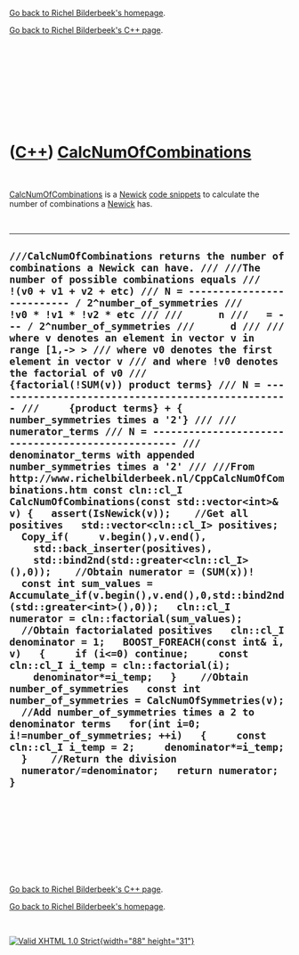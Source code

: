 [Go back to Richel Bilderbeek's homepage](index.htm).

[Go back to Richel Bilderbeek's C++ page](Cpp.htm).

 

 

 

 

 

([C++](Cpp.htm)) [CalcNumOfCombinations](CppCalcNumOfCombinations.htm)
======================================================================

 

[CalcNumOfCombinations](CppCalcNumOfCombinations.htm) is a
[Newick](CppNewick.htm) [code snippets](CppCodeSnippets.htm) to
calculate the number of combinations a [Newick](CppNewick.htm) has.

 

  --------------------------------------------------------------------------------------------------------------------------------------------------------------------------------------------------------------------------------------------------------------------------------------------------------------------------------------------------------------------------------------------------------------------------------------------------------------------------------------------------------------------------------------------------------------------------------------------------------------------------------------------------------------------------------------------------------------------------------------------------------------------------------------------------------------------------------------------------------------------------------------------------------------------------------------------------------------------------------------------------------------------------------------------------------------------------------------------------------------------------------------------------------------------------------------------------------------------------------------------------------------------------------------------------------------------------------------------------------------------------------------------------------------------------------------------------------------------------------------------------------------------------------------------------------------------------------------------------------------------------------------------------------------------------------------------------------------------------------------------------------------------------------------------------------------------------------------------------------------------------------------------------------------------------------
  ` ///CalcNumOfCombinations returns the number of combinations a Newick can have. /// ///The number of possible combinations equals ///     !(v0 + v1 + v2 + etc) /// N = -------------------------- / 2^number_of_symmetries ///     !v0 * !v1 * !v2 * etc /// ///      n ///   = --- / 2^number_of_symmetries ///      d /// /// where v denotes an element in vector v in range [1,-> > /// where v0 denotes the first element in vector v /// and where !v0 denotes the factorial of v0 ///     {factorial(!SUM(v)) product terms} /// N = -------------------------------------------------- ///     {product terms} + { number_symmetries times a '2'} /// ///     numerator_terms /// N = -------------------------------------------------- ///     denominator_terms with appended number_symmetries times a '2' /// ///From http://www.richelbilderbeek.nl/CppCalcNumOfCombinations.htm const cln::cl_I CalcNumOfCombinations(const std::vector<int>& v) {   assert(IsNewick(v));    //Get all positives   std::vector<cln::cl_I> positives;   Copy_if(     v.begin(),v.end(),     std::back_inserter(positives),     std::bind2nd(std::greater<cln::cl_I>(),0));    //Obtain numerator = (SUM(x))!   const int sum_values = Accumulate_if(v.begin(),v.end(),0,std::bind2nd(std::greater<int>(),0));   cln::cl_I numerator = cln::factorial(sum_values);    //Obtain factorialated positives   cln::cl_I denominator = 1;   BOOST_FOREACH(const int& i, v)   {     if (i<=0) continue;     const cln::cl_I i_temp = cln::factorial(i);     denominator*=i_temp;   }    //Obtain number_of_symmetries   const int number_of_symmetries = CalcNumOfSymmetries(v);    //Add number_of_symmetries times a 2 to denominator terms   for(int i=0; i!=number_of_symmetries; ++i)   {     const cln::cl_I i_temp = 2;     denominator*=i_temp;   }    //Return the division   numerator/=denominator;   return numerator; } `
  --------------------------------------------------------------------------------------------------------------------------------------------------------------------------------------------------------------------------------------------------------------------------------------------------------------------------------------------------------------------------------------------------------------------------------------------------------------------------------------------------------------------------------------------------------------------------------------------------------------------------------------------------------------------------------------------------------------------------------------------------------------------------------------------------------------------------------------------------------------------------------------------------------------------------------------------------------------------------------------------------------------------------------------------------------------------------------------------------------------------------------------------------------------------------------------------------------------------------------------------------------------------------------------------------------------------------------------------------------------------------------------------------------------------------------------------------------------------------------------------------------------------------------------------------------------------------------------------------------------------------------------------------------------------------------------------------------------------------------------------------------------------------------------------------------------------------------------------------------------------------------------------------------------------------------

 

 

 

 

 

[Go back to Richel Bilderbeek's C++ page](Cpp.htm).

[Go back to Richel Bilderbeek's homepage](index.htm).

 

[![Valid XHTML 1.0 Strict](valid-xhtml10.png){width="88"
height="31"}](http://validator.w3.org/check?uri=referer)
